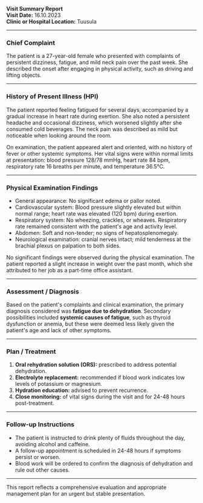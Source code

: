 

**Visit Summary Report**  
**Visit Date:** 16.10.2023  
**Clinic or Hospital Location:** Tuusula  

---

### **Chief Complaint**  
The patient is a 27-year-old female who presented with complaints of persistent dizziness, fatigue, and mild neck pain over the past week. She described the onset after engaging in physical activity, such as driving and lifting objects.

---

### **History of Present Illness (HPI)**  
The patient reported feeling fatigued for several days, accompanied by a gradual increase in heart rate during exertion. She also noted a persistent headache and occasional dizziness, which worsened slightly after she consumed cold beverages. The neck pain was described as mild but noticeable when looking around the room.

On examination, the patient appeared alert and oriented, with no history of fever or other systemic symptoms. Her vital signs were within normal limits at presentation: blood pressure 128/78 mmHg, heart rate 84 bpm, respiratory rate 16 breaths per minute, and temperature 36.5°C.

---

### **Physical Examination Findings**  
- General appearance: No significant edema or pallor noted.
- Cardiovascular system: Blood pressure slightly elevated but within normal range; heart rate was elevated (120 bpm) during exertion.
- Respiratory system: No wheezing, crackles, or wheaves. Respiratory rate remained consistent with the patient's age and activity level.
- Abdomen: Soft and non-tender; no signs of hepatosplenomegaly.
- Neurological examination: cranial nerves intact; mild tenderness at the brachial plexus on palpation to both sides.

No significant findings were observed during the physical examination. The patient reported a slight increase in weight over the past month, which she attributed to her job as a part-time office assistant.

---

### **Assessment / Diagnosis**  
Based on the patient's complaints and clinical examination, the primary diagnosis considered was **fatigue due to dehydration**. Secondary possibilities included **systemic causes of fatigue**, such as thyroid dysfunction or anemia, but these were deemed less likely given the patient's age and lack of other symptoms.

---

### **Plan / Treatment**  
1. **Oral rehydration solution (ORS):** prescribed to address potential dehydration.
2. **Electrolyte replacement:** recommended if blood work indicates low levels of potassium or magnesium.
3. **Hydration education:** advised to prevent recurrence.
4. **Close monitoring:** of vital signs during the visit and for 24-48 hours post-treatment.

---

### **Follow-up Instructions**  
- The patient is instructed to drink plenty of fluids throughout the day, avoiding alcohol and caffeine.
- A follow-up appointment is scheduled in 24-48 hours if symptoms persist or worsen.
- Blood work will be ordered to confirm the diagnosis of dehydration and rule out other causes.

---

This report reflects a comprehensive evaluation and appropriate management plan for an urgent but stable presentation.